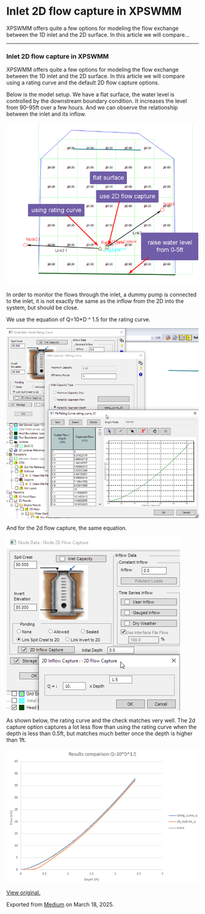 # Inlet 2D flow capture in XPSWMM

XPSWMM offers quite a few options for modeling the flow exchange between the 1D inlet and the 2D surface. In this article we will compare…

---

### Inlet 2D flow capture in XPSWMM

XPSWMM offers quite a few options for modeling the flow exchange between the 1D inlet and the 2D surface. In this article we will compare using a rating curve and the default 2D flow capture options.

Below is the model setup. We have a flat surface, the water level is controlled by the downstream boundary condition. It increases the level from 90–95ft over a few hours. And we can observe the relationship between the inlet and its inflow.

![](images\1_QcTifEoDX6iJFM0kR3DT6g.png)

In order to monitor the flows through the inlet, a dummy pump is connected to the inlet, it is not exactly the same as the inflow from the 2D into the system, but should be close.

We use the equation of Q=10\*D ^ 1.5 for the rating curve.

![](images\1_GFd-Tr2YzUkvCK99IwlwfQ.png)

And for the 2d flow capture, the same equation.

![](images\1_uLn5oG3dJN0NYeJ49MMt0w.png)

As shown below, the rating curve and the check matches very well. The 2d capture option captures a lot less flow than using the rating curve when the depth is less than 0.5ft, but matches much better once the depth is higher than 1ft.

![](images\1_jQ6o99N35dDslwpN_NlhTg.png)

[View original.](https://medium.com/p/cb7d41363d32)

Exported from [Medium](https://medium.com) on March 18, 2025.